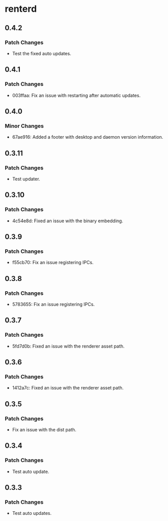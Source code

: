 # renterd

## 0.4.2

### Patch Changes

- Test the fixed auto updates.

## 0.4.1

### Patch Changes

- 003ffaa: Fix an issue with restarting after automatic updates.

## 0.4.0

### Minor Changes

- 67ae916: Added a footer with desktop and daemon version information.

## 0.3.11

### Patch Changes

- Test updater.

## 0.3.10

### Patch Changes

- 4c54e8d: Fixed an issue with the binary embedding.

## 0.3.9

### Patch Changes

- f55cb70: Fix an issue registering IPCs.

## 0.3.8

### Patch Changes

- 5783655: Fix an issue registering IPCs.

## 0.3.7

### Patch Changes

- 5fd7d0b: Fixed an issue with the renderer asset path.

## 0.3.6

### Patch Changes

- 1412a7c: Fixed an issue with the renderer asset path.

## 0.3.5

### Patch Changes

- Fix an issue with the dist path.

## 0.3.4

### Patch Changes

- Test auto update.

## 0.3.3

### Patch Changes

- Test auto updates.
